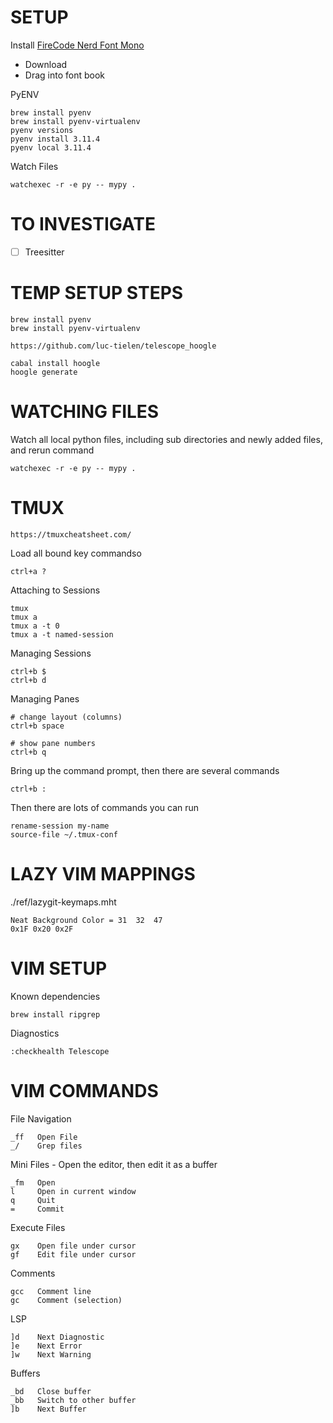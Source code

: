 SETUP
======

Install [FireCode Nerd Font Mono](https://www.nerdfonts.com/font-downloads)
* Download
* Drag into font book

PyENV

    brew install pyenv
    brew install pyenv-virtualenv
    pyenv versions
    pyenv install 3.11.4
    pyenv local 3.11.4

Watch Files

    watchexec -r -e py -- mypy .


TO INVESTIGATE
==============

- [ ] Treesitter



TEMP SETUP STEPS
================


    brew install pyenv
    brew install pyenv-virtualenv

    https://github.com/luc-tielen/telescope_hoogle

    cabal install hoogle
    hoogle generate


WATCHING FILES
==============

Watch all local python files, including sub directories and newly added files, and rerun command 

    watchexec -r -e py -- mypy .


    





TMUX
==================

    https://tmuxcheatsheet.com/

Load all bound key commandso

    ctrl+a ?


Attaching to Sessions

    tmux
    tmux a
    tmux a -t 0
    tmux a -t named-session

Managing Sessions
  
    ctrl+b $
    ctrl+b d



Managing Panes

    # change layout (columns)
    ctrl+b space

    # show pane numbers
    ctrl+b q



Bring up the command prompt, then there are several commands

    ctrl+b :

Then there are lots of commands you can run

    rename-session my-name
    source-file ~/.tmux-conf


LAZY VIM MAPPINGS
==================

./ref/lazygit-keymaps.mht





    Neat Background Color = 31	32	47
    0x1F 0x20 0x2F



VIM SETUP
============


Known dependencies

    brew install ripgrep


Diagnostics

    :checkhealth Telescope


VIM COMMANDS
============


File Navigation

    _ff   Open File
    _/    Grep files

Mini Files - Open the editor, then edit it as a buffer

    _fm   Open
    l     Open in current window
    q     Quit
    =     Commit

Execute Files

    gx    Open file under cursor
    gf    Edit file under cursor


Comments

    gcc   Comment line
    gc    Comment (selection)

LSP

    ]d    Next Diagnostic
    ]e    Next Error
    ]w    Next Warning

Buffers

    _bd   Close buffer
    _bb   Switch to other buffer
    ]b    Next Buffer
